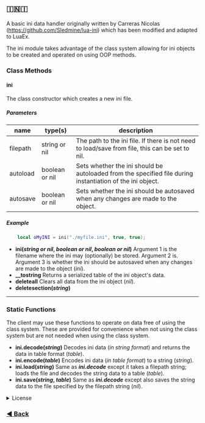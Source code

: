 ## 🇮​​​​​🇳​​​​​🇮​​​​​

A basic ini data handler originally written by Carreras Nicolas (https://github.com/Sledmine/lua-ini) which has been modified and adapted to LuaEx.

The ini module takes advantage of the class system allowing for ini objects to be created and operated on using OOP methods.

### Class Methods

#### ini
The class constructor which creates a new ini file.

##### Parameters
| name | type(s) | description |
|-------|--------|---------|
| filepath | string or nil | The path to the ini file. If there is not need to load/save from file, this can be set to nil. |
| autoload | boolean or nil | Sets whether the ini should be autoloaded from the specified file during instantiation of the ini object. |
| autosave | boolean or nil | Sets whether the ini should be autosaved when any changes are made to the object. |

##### Example
``` lua
	local oMyINI = ini("./myfile.ini", true, true);
```

- **ini(*string or nil*, *boolean or nil*, *boolean or nil*)**  Argument 1 is the filename where the ini may (optionally) be stored. Argument 2 is. Argument 3 is whether the ini should be autosaved when any changes are made to the object (*ini*).
- **__tostring** Returns a serialized table of the ini object's data.
- **deleteall** Clears all data from the ini object (*nil*).
- **deletesection(*string*)**

***

### Static Functions
The client may use these functions to operate on data free of using the class system. These are provided for convenience when not using the class system but are not needed when using the class system.

- **ini.decode(*string*)** Decodes ini data (*in string format*) and returns the data in table format (*table*).
- **ini.encode(*table*)** Encodes ini data (*in table format*) to a string (*string*).
- **ini.load(*string*)** Same as ***ini.decode*** except it takes a filepath string; loads the file and decodes the string data to a table (*table*).
- **ini.save(*string*, *table*)** Same as ***ini.decode*** except also saves the string data to the file specified by the filepath string (*nil*).

<details>
<summary>License</summary>
The MIT License (MIT)

Copyright © 2022 <copyright holders>

Permission is hereby granted, free of charge, to any person obtaining a copy of this software and associated documentation files (the “Software”), to deal in the Software without restriction, including without limitation the rights to use, copy, modify, merge, publish, distribute, sublicense, and/or sell copies of the Software, and to permit persons to whom the Software is furnished to do so, subject to the following conditions:

The above copyright notice and this permission notice shall be included in all copies or substantial portions of the Software.

THE SOFTWARE IS PROVIDED “AS IS”, WITHOUT WARRANTY OF ANY KIND, EXPRESS OR IMPLIED, INCLUDING BUT NOT LIMITED TO THE WARRANTIES OF MERCHANTABILITY, FITNESS FOR A PARTICULAR PURPOSE AND NONINFRINGEMENT. IN NO EVENT SHALL THE AUTHORS OR COPYRIGHT HOLDERS BE LIABLE FOR ANY CLAIM, DAMAGES OR OTHER LIABILITY, WHETHER IN AN ACTION OF CONTRACT, TORT OR OTHERWISE, ARISING FROM, OUT OF OR IN CONNECTION WITH THE SOFTWARE OR THE USE OR OTHER DEALINGS IN THE SOFTWARE.

[https://mit-license.org/](https://mit-license.org/)

</details>

### [◀ Back](https://centaurisoldier.github.io/LuaEx/)
